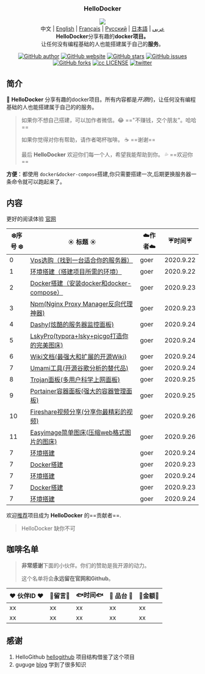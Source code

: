 <h3 align="center">
    HelloDocker
</h3>

<p align="center">
  <img src="https://lypro.gggggu.com/i/2022/09/21/632aa69e504d3.png"/>
  <br>中文 | <a href="README_en.md">English</a> | <a href="README_fr.md">Français</a> | <a href="README_ru.md">Русский</a> | <a href="README_jp.md">日本語</a> | <a href="README_ar.md">عربي</a>
  <br><strong>HelloDocker</strong>分享有趣的<b>docker项目。</b><br>让任何没有编程基础的人也能搭建属于自己的<b>服务</b>。
</p>

<p align="center">
  <a href="https://github.com/vgoer/HelloDocker"><img src="https://img.shields.io/badge/作者-goer-orange" alt="GitHub author"></a>
    <a href="https://github.com/vgoer/HelloDocker"><img src="https://img.shields.io/badge/%E5%AE%98%E7%BD%91-halo-yellowgreen" alt="GitHub website"></a>
  <a href="https://github.com/vgoer/HelloDocker"><img src="https://img.shields.io/github/stars/vgoer/HelloDocker?style=plastic&logo=appveyor" alt="GitHub stars"></a>
  <a href="https://github.com/vgoer/HelloDocker/issues"><img src="https://img.shields.io/github/issues/vgoer/HelloDocker" alt="GitHub issues"></a>
  <a href="https://img.shields.io/github/forks"><img src="https://img.shields.io/github/forks/vgoer/HelloDocker" alt="GitHub forks"></a>
    <a href="https://github.com/vgoer/HelloDocker/blob/master/LICENSE"><img src="https://img.shields.io/github/license/vgoer/HelloDocker" alt="cc LICENSE"></a>
        <a href="https://twitter.com/GoerJack?style=social&logo=appveyor"><img src="https://img.shields.io/twitter/url?url=https%3A%2F%2Fgithub.com%2Fvgoer%2FHelloDocker%2F
" alt="twitter"></a>
</p>

## 简介

:jack_o_lantern: **HelloDocker** 分享有趣的docker项目。所有内容都是<i>开源</i>的，让任何没有编程基础的人也能搭建属于自己的的服务。   

>  如果你不想自己搭建，可以加作者微信。:joy:   =="不赚钱，交个朋友"。哈哈== 
> 
>  如果你觉得对你有帮助，请作者喝杯咖啡。 :coffee:   ==谢谢==
>
>  最后 **HelloDocker** 欢迎你们每一个人，希望我能帮助到你。  :sweat_drops:   ==欢迎你==

**方便**：都使用 `docker&docker-compose`搭建,你只需要搭建一次,后期更换服务器一条命令就可以跑起来了。



## 内容
更好的阅读体验 [官网](https://halo.gggggu.com/)


| :snowflake:序号 :snowflake: | :sunny: 标题 :sunny: | :cloud:作者:cloud: | :umbrella:时间:umbrella: |
| ------ | ------- | ----- | ------------ |
| 0 | [Vps选购（找到一台适合你的服务器）](./project/000.Vps选购.md) | goer | 2020.9.22 |
| 1                           | [环境搭建（搭建项目所需的环境）](./project/001.基础环境.md) | goer               | 2020.9.22                |
| 2                           | [Docker搭建（安装docker和docker-compose）](./project/002.Docker搭建.md) | goer               | 2020.9.23                |
| 3 | [Npm(Nginx Proxy Manager反向代理神器)](./project/004.Dashy炫酷监控面板.md) | goer | 2020.9.23 |
| 4 | [Dashy(炫酷的服务器监控面板)](./project/004.Dashy炫酷监控面板.md) | goer | 2020.9.24 |
| 5 | [LskyPro(typora+lsky+picgo打造你的完美图床)](./project/005.LskyPro图床.md) | goer | 2020.9.24 |
| 6 | [Wiki文档(最强大和扩展的开源Wiki)](./project/006.Wiki文档.md) | goer | 2020.9.24 |
| 7 | [Umami工具(开源谷歌分析的替代品)](./project/007.Umami工具.md) | goer | 2020.9.24 |
| 8 | [Trojan面板(多用户科学上网面板)](./project/008.Trojan面板.md) | goer | 2020.9.25 |
| 9 | [Portainer容器面板(强大的容器管理面板)](./project/009.Portainer面板.md) | goer | 2020.9.25 |
| 10 | [Fireshare视频分享(分享你最精彩的视频)](./project/010.Fireshare视频分享.md) | goer | 2020.9.26 |
| 11 | [Easyimage简单图床(压缩web格式图片的图床)](./project/002.Docker搭建.md) | goer | 2020.9.26 |
| 7 | [环境搭建](./project/001.基础环境.md) | goer | 2020.9.24 |
| 7 | [Docker搭建](./project/002.Docker搭建.md) | goer | 2020.9.23 |
| 7 | [环境搭建](./project/001.基础环境.md) | goer | 2020.9.24 |
| 7 | [Docker搭建](./project/002.Docker搭建.md) | goer | 2020.9.23 |
| 7 | [环境搭建](./project/001.基础环境.md) | goer | 2020.9.24 |

欢迎[推荐](https://github.com/vgoer/HelloDocker/issues/new)项目成为 **HelloDocker** 的==贡献者==.

> HelloDocker 缺你不可



## 咖啡名单
> **非常感谢**下面的小伙伴。你们的赞助是我开源的动力。
>
> 这个名单将会**永远留在官网和Github**。


|  :heart: 伙伴ID  :heart: | :tiger:留言:tiger: | :fish:时间:fish: | :flags: 品台 :flags: | :ghost:金额:ghost: | 
| ------- | ----- | ------------ | ------ | ------ |
| xx | xx | xx | xx  |  xx |
| xx | xx | xx | xx  |  xx |



## 感谢

1. HelloGithub [hellogithub](https://hellogithub.com/) 项目结构借鉴了这个项目
2. guguge [blog](https://blog.laoda.de/)  学到了很多知识